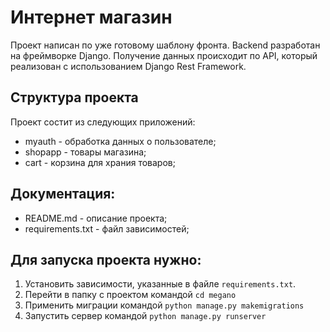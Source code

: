 # Интернет магазин

Проект написан по уже готовому шаблону фронта. Backend разработан на фреймворке Django. 
Получение данных происходит по API, который реализован с использованием Django Rest Framework.

## Структура проекта

Проект состит из следующих приложений:
- myauth - обработка данных о пользователе;
- shopapp - товары магазина;
- cart - корзина для храния товаров;


## Документация:
- README.md - описание проекта;
- requirements.txt - файл зависимостей;


## Для запуска проекта нужно:
1. Установить зависимости, указанные в файле `requirements.txt`.
2. Перейти в папку с проектом командой `cd megano`
3. Применить миграции командой `python manage.py makemigrations`
4. Запустить сервер командой `python manage.py runserver`
